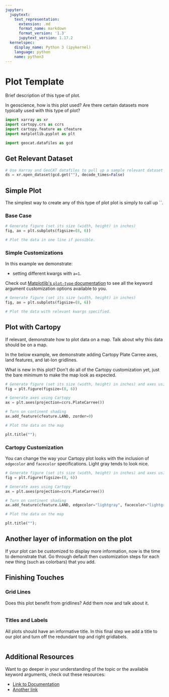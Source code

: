 ```yaml
---
jupyter:
  jupytext:
    text_representation:
      extension: .md
      format_name: markdown
      format_version: '1.3'
      jupytext_version: 1.17.2
  kernelspec:
    display_name: Python 3 (ipykernel)
    language: python
    name: python3
---
```


# Plot Template

Brief description of this type of plot.

In geoscience, how is this plot used? Are there certain datasets more typically used with this type of plot?

```python
import xarray as xr
import cartopy.crs as ccrs
import cartopy.feature as cfeature
import matplotlib.pyplot as plt

import geocat.datafiles as gcd
```

## Get Relevant Dataset

```python
# Use Xarray and GeoCAT datafiles to pull up a sample relevant dataset
ds = xr.open_dataset(gcd.get(""), decode_times=False)
```

## Simple Plot

The simplest way to create any of this type of plot plot is simply to call up ``.


### Base Case

```python
# Generate figure (set its size (width, height) in inches)
fig, ax = plt.subplots(figsize=(8, 6))

# Plot the data in one line if possible.
```

### Simple Customizations

In this example we demonstrate:
- setting different kwargs with `a=1`.

Check out [Matplotlib's `plot-type` documentation]() to see all the keyword argument customization options available to you.

```python
# Generate figure (set its size (width, height) in inches)
fig, ax = plt.subplots(figsize=(8, 6))

# Plot the data with relevant kwargs specified.
```

## Plot with Cartopy

If relevant, demonstrate how to plot data on a map. Talk about why this data should be on a map.

In the below example, we demonstrate adding Cartopy Plate Carree axes, land features, and lat-lon gridlines.

What is new in this plot? Don't do all of the Cartopy customization yet, just the bare minimum to make the map look as expected.

```python
# Generate figure (set its size (width, height) in inches) and axes using Cartopy projection
fig = plt.figure(figsize=(8, 6))

# Generate axes using Cartopy
ax = plt.axes(projection=ccrs.PlateCarree())

# Turn on continent shading
ax.add_feature(cfeature.LAND, zorder=0)

# Plot the data on the map

plt.title("");
```

### Cartopy Customization

You can change the way your Cartopy plot looks with the inclusion of `edgecolor` and `facecolor` specifications.  Light gray tends to look nice.

```python
# Generate figure (set its size (width, height) in inches) and axes using Cartopy projection
fig = plt.figure(figsize=(8, 6))

# Generate axes using Cartopy
ax = plt.axes(projection=ccrs.PlateCarree())

# Turn on continent shading
ax.add_feature(cfeature.LAND, edgecolor="lightgray", facecolor="lightgray", zorder=0)

# Plot the data on the map

plt.title("");
```

## Another layer of information on the plot

If your plot can be customized to display more information, now is the time to demonstrate that. Go through default then customization steps for each new thing (such as colorbars) that you add.


## Finishing Touches


### Grid Lines

Does this plot benefit from gridlines? Add them now and talk about it.

```python

```

### Titles and Labels

All plots should have an informative title. In this final step we add a title to our plot and turn off the redundant top and right gridlabels.

```python

```

## Additional Resources

Want to go deeper in your understanding of the topic or the available keyword arguments, check out these resources:

 - [Link to Documentation]()
 - [Another link]()

```python

```
